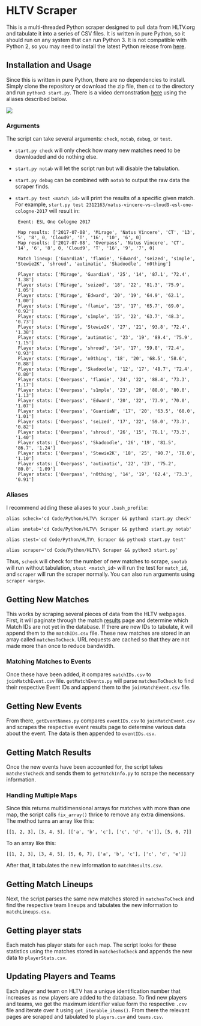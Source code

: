 # HLTV Scraper

This is a multi-threaded Python scraper designed to pull data from HLTV.org and tabulate it into a series of CSV files. It is written in pure Python, so it should run on any system that can run Python 3. It is not compatible with Python 2, so you may need to install the latest Python release from [here](https://www.python.org/downloads/).

## Installation and Usage

Since this is written in pure Python, there are no dependencies to install. Simply clone the repository or download the zip file, then `cd` to the directory and run `python3 start.py`. There is a video demonstration [here](https://twitter.com/rxcs/status/883818154362675200) using the aliases described below.

![](https://i.imgur.com/aLG7dD0.png)

### Arguments

The script can take several arguments: `check`, `notab`, `debug`, or `test`.

-  `start.py check` will only check how many new matches need to be downloaded and do nothing else. 
-  `start.py notab` will let the script run but will disable the tabulation. 
-  `start.py debug` can be combined with `notab` to output the raw data the scraper finds.
-  `start.py test <match_id>` will print the results of a specific given match. For example, `start.py test 2312163/natus-vincere-vs-cloud9-esl-one-cologne-2017` will result in:

		Event: ESL One Cologne 2017
		
		Map results: ['2017-07-08', 'Mirage', 'Natus Vincere', 'CT', '13', '5', '8', 0, 'Cloud9', 'T', '16', '10', '6', 0]
		Map results: ['2017-07-08', 'Overpass', 'Natus Vincere', 'CT', '14', '6', '8', 0, 'Cloud9', 'T', '16', '9', '7', 0]
		
		Match lineup: ['GuardiaN', 'flamie', 'Edward', 'seized', 's1mple', 'Stewie2K', 'shroud', 'autimatic', 'Skadoodle', 'n0thing']
		
		Player stats: ['Mirage', 'GuardiaN', '25', '14', '87.1', '72.4', '1.38']
		Player stats: ['Mirage', 'seized', '18', '22', '81.3', '75.9', '1.05']
		Player stats: ['Mirage', 'Edward', '20', '19', '64.9', '62.1', '1.00']
		Player stats: ['Mirage', 'flamie', '15', '17', '65.7', '69.0', '0.92']
		Player stats: ['Mirage', 's1mple', '15', '22', '63.7', '48.3', '0.73']
		Player stats: ['Mirage', 'Stewie2K', '27', '21', '93.8', '72.4', '1.38']
		Player stats: ['Mirage', 'autimatic', '23', '19', '89.4', '75.9', '1.15']
		Player stats: ['Mirage', 'shroud', '14', '17', '59.8', '72.4', '0.93']
		Player stats: ['Mirage', 'n0thing', '18', '20', '68.5', '58.6', '0.88']
		Player stats: ['Mirage', 'Skadoodle', '12', '17', '48.7', '72.4', '0.80']
		Player stats: ['Overpass', 'flamie', '24', '22', '88.4', '73.3', '1.17']
		Player stats: ['Overpass', 's1mple', '23', '20', '88.0', '80.0', '1.13']
		Player stats: ['Overpass', 'Edward', '20', '22', '73.9', '70.0', '1.07']
		Player stats: ['Overpass', 'GuardiaN', '17', '20', '63.5', '60.0', '1.01']
		Player stats: ['Overpass', 'seized', '17', '22', '59.0', '73.3', '0.82']
		Player stats: ['Overpass', 'shroud', '26', '15', '76.1', '73.3', '1.40']
		Player stats: ['Overpass', 'Skadoodle', '26', '19', '81.5', '86.7', '1.24']
		Player stats: ['Overpass', 'Stewie2K', '18', '25', '90.7', '70.0', '1.10']
		Player stats: ['Overpass', 'autimatic', '22', '23', '75.2', '80.0', '1.09']
		Player stats: ['Overpass', 'n0thing', '14', '19', '62.4', '73.3', '0.91'] 

### Aliases

I recommend adding these aliases to your `.bash_profile`:

    alias scheck='cd Code/Python/HLTV\ Scraper && python3 start.py check'
    
    alias snotab='cd Code/Python/HLTV\ Scraper && python3 start.py notab'
    
    alias stest='cd Code/Python/HLTV\ Scraper && python3 start.py test'
    
    alias scraper='cd Code/Python/HLTV\ Scraper && python3 start.py'

Thus, `scheck` will check for the number of new matches to scrape, `snotab` will run without tabulation, `stest <match_id>` will run the test for `match_id`, and `scraper` will run the scraper normally. You can also run arguments using `scraper <args>`.

## Getting New Matches

This works by scraping several pieces of data from the HLTV webpages. First, it will paginate through the match [results](https://www.hltv.org/results) page and determine which Match IDs are not yet in the database. If there are new IDs to tabulate, it will append them to the `matchIDs.csv` file. These new matches are stored in an array called `matchesToCheck`. URL requests are cached so that they are not made more than once to reduce bandwidth.

### Matching Matches to Events

Once these have been added, it compares `matchIDs.csv` to `joinMatchEvent.csv` file. `getMatchEvents.py` will parse `matchesToCheck` to find their respective Event IDs and append them to the `joinMatchEvent.csv` file. 

## Getting New Events

From there, `getEventNames.py` compares `eventIDs.csv` to `joinMatchEvent.csv` and scrapes the respective event results page to determine various data about the event. The data is then appended to `eventIDs.csv`. 

## Getting Match Results

Once the new events have been accounted for, the script takes `matchesToCheck` and sends them to `getMatchInfo.py` to scrape the necessary information.

### Handling Multiple Maps

Since this returns multidimensional arrays for matches with more than one map, the script calls `fix_array()` thrice to remove any extra dimensions. The method turns an array like this:

	[[1, 2, 3], [3, 4, 5], [['a', 'b', 'c'], ['c', 'd', 'e']], [5, 6, 7]]
 
 To an array like this:
 
	[[1, 2, 3], [3, 4, 5], [5, 6, 7], ['a', 'b', 'c'], ['c', 'd', 'e']]
 
 After that, it tabulates the new information to `matchResults.csv`.
 
## Getting Match Lineups 

Next, the script parses the same new matches stored in `matchesToCheck` and find the respective team lineups and tabulates the new information to `matchLineups.csv`.

## Getting player stats

Each match has player stats for each map. The script looks for these statistics using the matches stored in `matchesToCheck` and appends the new data to `playerStats.csv`.

## Updating Players and Teams

Each player and team on HLTV has a unique identification number that increases as new players are added to the database. To find new players and teams, we get the maximum identifier value form the respective `.csv` file and iterate over it using `get_iterable_items()`. From there the relevant pages are scraped and tabulated to `players.csv` and `teams.csv`.